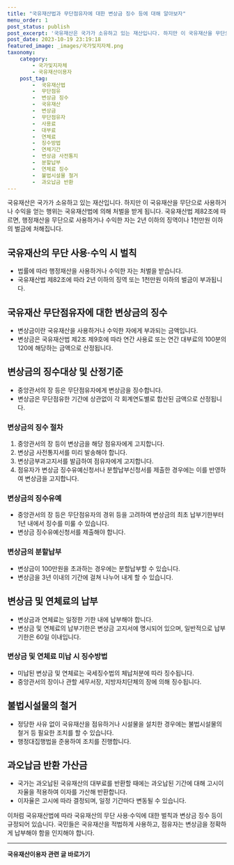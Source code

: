 ```yaml
---
title: "국유재산법과 무단점유자에 대한 변상금 징수 등에 대해 알아보자"
menu_order: 1
post_status: publish
post_excerpt: '국유재산은 국가가 소유하고 있는 재산입니다. 하지만 이 국유재산을 무단으로 사용하거나 수익을 얻는 행위는 국유재산법에 의해 처벌을 받게 됩니다. 국유재산법 제82조에 따르면, 행정재산을 무단으로 사용하거나 수익한 자는 2년 이하의 징역이나 1천만원 이하의 벌금에 처해집니다.'
post_date: 2023-10-19 23:19:18
featured_image: _images/국가및지자체.png
taxonomy:
    category:
        - 국가및지자체
        - 국유재산이용자
    post_tag:
        -  국유재산법
        -  무단점유
        -  변상금 징수
        -  국유재산
        -  변상금
        -  무단점유자
        -  사용료
        -  대부료
        -  연체료
        -  징수방법
        -  연체기간
        -  변상금 사전통지
        -  분할납부
        -  연체료 징수
        -  불법시설물 철거
        -  과오납금 반환
---
```




국유재산은 국가가 소유하고 있는 재산입니다. 하지만 이 국유재산을 무단으로 사용하거나 수익을 얻는 행위는 국유재산법에 의해 처벌을 받게 됩니다. 국유재산법 제82조에 따르면, 행정재산을 무단으로 사용하거나 수익한 자는 2년 이하의 징역이나 1천만원 이하의 벌금에 처해집니다.

## 국유재산의 무단 사용·수익 시 벌칙

- 법률에 따라 행정재산을 사용하거나 수익한 자는 처벌을 받습니다.
- 국유재산법 제82조에 따라 2년 이하의 징역 또는 1천만원 이하의 벌금이 부과됩니다.

## 국유재산 무단점유자에 대한 변상금의 징수

- 변상금이란 국유재산을 사용하거나 수익한 자에게 부과되는 금액입니다.
- 변상금은 국유재산법 제2조 제9호에 따라 연간 사용료 또는 연간 대부료의 100분의 120에 해당하는 금액으로 산정됩니다.

## 변상금의 징수대상 및 산정기준

- 중앙관서의 장 등은 무단점유자에게 변상금을 징수합니다.
- 변상금은 무단점유한 기간에 상관없이 각 회계연도별로 합산된 금액으로 산정됩니다.

### 변상금의 징수 절차

1. 중앙관서의 장 등이 변상금을 해당 점유자에게 고지합니다.
2. 변상금 사전통지서를 미리 발송해야 합니다.
3. 변상금부과고지서를 발급하여 점유자에게 고지합니다.
4. 점유자가 변상금 징수유예신청서나 분할납부신청서를 제출한 경우에는 이를 반영하여 변상금을 고지합니다.

### 변상금의 징수유예

- 중앙관서의 장 등은 무단점유자의 경위 등을 고려하여 변상금의 최초 납부기한부터 1년 내에서 징수를 미룰 수 있습니다.
- 변상금 징수유예신청서를 제출해야 합니다.

### 변상금의 분할납부

- 변상금이 100만원을 초과하는 경우에는 분할납부할 수 있습니다.
- 변상금을 3년 이내의 기간에 걸쳐 나누어 내게 할 수 있습니다.

## 변상금 및 연체료의 납부

- 변상금과 연체료는 일정한 기한 내에 납부해야 합니다.
- 변상금 및 연체료의 납부기한은 변상금 고지서에 명시되어 있으며, 일반적으로 납부기한은 60일 이내입니다.

### 변상금 및 연체료 미납 시 징수방법

- 미납된 변상금 및 연체료는 국세징수법의 체납처분에 따라 징수됩니다.
- 중앙관서의 장이나 관할 세무서장, 지방자치단체의 장에 의해 징수됩니다.

## 불법시설물의 철거

- 정당한 사유 없이 국유재산을 점유하거나 시설물을 설치한 경우에는 불법시설물의 철거 등 필요한 조치를 할 수 있습니다.
- 행정대집행법을 준용하여 조치를 진행합니다.

## 과오납금 반환 가산금

- 국가는 과오납된 국유재산의 대부료를 반환할 때에는 과오납된 기간에 대해 고시이자율을 적용하여 이자를 가산해 반환합니다.
- 이자율은 고시에 따라 결정되며, 일정 기간마다 변동될 수 있습니다.

이처럼 국유재산법에 따라 국유재산의 무단 사용·수익에 대한 벌칙과 변상금 징수 등이 규정되어 있습니다. 국민들은 국유재산을 적법하게 사용하고, 점유자는 변상금을 정확하게 납부해야 함을 인지해야 합니다.
<!-- wp:separator -->
<hr class="wp-block-separator has-alpha-channel-opacity"/>
<!-- /wp:separator -->

<!-- wp:group {"backgroundColor":"base","layout":{"type":"constrained"}} -->
<div class="wp-block-group has-base-background-color has-background"><!-- wp:paragraph {"align":"center","fontSize":"medium"} -->
<p class="has-text-align-center has-large-font-size"><strong>국유재산이용자 관련 글 바로가기</strong></p>
<!-- /wp:paragraph -->


<!-- wp:latest-posts
{"categories":[{"id":7404,"count":19,"description":"","link":"https://uknowlaw.com/category/%ea%b5%ad%ec%9c%a0%ec%9e%ac%ec%82%b0%ec%9d%b4%ec%9a%a9%ec%9e%90/","name":"국유재산이용자","slug":"국유재산이용자","taxonomy":"category","parent":0,"meta":[],"_links":{"self":[{"href":"https://uknowlaw.com/wp-json/wp/v2/categories/7404"}],"collection":[{"href":"https://uknowlaw.com/wp-json/wp/v2/categories"}],"about":[{"href":"https://uknowlaw.com/wp-json/wp/v2/taxonomies/category"}],"wp:post_type":[{"href":"https://uknowlaw.com/wp-json/wp/v2/posts?categories=7404"}],"curies":[{"name":"wp","href":"https://api.w.org/{rel}","templated":true}]}}],"postsToShow":100,"excerptLength":28,"postLayout":"grid","columns":2,"featuredImageAlign":"left","featuredImageSizeSlug":"large","fontSize":18px} /--></div>
<!-- /wp:group -->